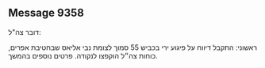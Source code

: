 ## Message 9358

דובר צה"ל:

ראשוני: התקבל דיווח על פיגוע ירי בכביש 55 סמוך לצומת נבי אליאס שבחטיבת אפרים, כוחות צה״ל הוקפצו לנקודה. פרטים נוספים בהמשך.

